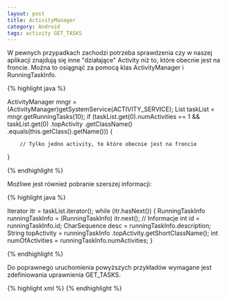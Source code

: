 ```yaml
---
layout: post
title: ActivityManager
category: Android
tags: activity GET_TASKS
---
```


W pewnych przypadkach zachodzi potrzeba sprawdzenia czy w naszej aplikacji znajdują się inne "działające" Activity niż to, które obecnie jest na froncie. Można to osiągnąć za pomocą klas ActivityManager i RunningTaskInfo.

{% highlight java %}

ActivityManager mngr = (ActivityManager)getSystemService(ACTIVITY_SERVICE);
List<RunningTaskInfo> taskList = mngr.getRunningTasks(10);
if (taskList.get(0).numActivities == 1 
	&& taskList.get(0)
		.topActivity
		.getClassName()
		.equals(this.getClass().getName())) {

		// Tylko jedno activity, te które obecnie jest na froncie

}

{% endhighlight %}

Możliwe jest również pobranie szerszej informacji:

{% highlight java %}

Iterator<RunningTaskInfo> itr = taskList.iterator();
while (itr.hasNext()) {
	RunningTaskInfo runningTaskInfo = (RunningTaskInfo) itr.next();
	// Informacje
	int id = runningTaskInfo.id;
	CharSequence desc = runningTaskInfo.description;
	String topActivity = runningTaskInfo
							.topActivity.getShortClassName();
	int numOfActivities = runningTaskInfo.numActivities;
}

{% endhighlight %}

Do poprawnego uruchomienia powyższych przykładów wymagane jest zdefiniowania uprawnienia GET_TASKS.

{% highlight xml %}
<uses-permission android:name="android.permission.GET_TASKS"/>
{% endhighlight %}
